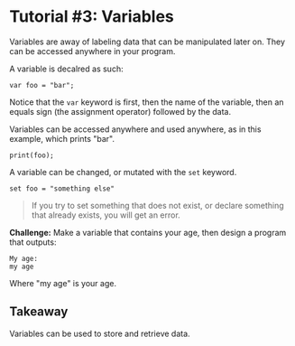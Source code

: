 # Tutorial #3: Variables

Variables are away of labeling data that can be manipulated later on. They can be accessed anywhere in your program. 

A variable is decalred as such:

```
var foo = "bar";
```

Notice that the `var` keyword is first, then the name of the variable, then an equals sign (the assignment operator) followed by the data.

Variables can be accessed anywhere and used anywhere, as in this example, which prints "bar".

```
print(foo);
```

A variable can be changed, or mutated with the `set` keyword.

```
set foo = "something else"
```

> If you try to set something that does not exist, or declare something that already exists, you will get an error.

**Challenge:** Make a variable that contains your age, then design a program that outputs:

```
My age:
my age
```

Where "my age" is your age.

## Takeaway

Variables can be used to store and retrieve data. 
